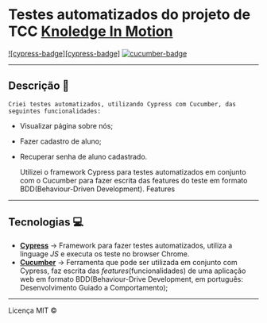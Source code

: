 # Testes automatizados do projeto de TCC [Knoledge In Motion](github.com/CardosofGui/Knowledge-In-Motion) 

[![cypress-badge][cypress-badge]][cypress]
[![cucumber-badge][cucumber-img]][cucumber]

[cypress-img]: https://img.shields.io/badge/Cypress-v7.0-white
[cypress]: https://www.cypress.io/

[cucumber-img]: https://img.shields.io/badge/Cucumber-BDD-brightgreen
[cucumber]: https://cucumber.io/

---
## Descrição 📌
    Criei testes automatizados, utilizando Cypress com Cucumber, das seguintes funcionalidades:
* Visualizar página sobre nós;
* Fazer cadastro de aluno;
* Recuperar senha de aluno cadastrado.


    Utilizei o framework Cypress para testes automatizados em conjunto com o Cucumber para fazer escrita das features do teste em formato BDD(Behaviour-Driven Development). Features

---
## Tecnologias 💻
* [__Cypress__](https://www.cypress.io/) -> Framework para fazer testes automatizados, utiliza a linguage *JS* e executa os teste no browser Chrome.
* [__Cucumber__](https://cucumber.io/) -> Ferramenta que pode ser utilizada em conjunto com Cypress, faz escrita das *features*(funcionalidades) de uma aplicação web em formato BDD(Behaviour-Drive Development, em português: Desenvolvimento Guiado a Comportamento);

---
Licença MIT ©
